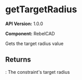 # getTargetRadius

**API Version:** 1.0.0

**Component:** RebelCAD

Gets the target radius value

## Returns

: The constraint's target radius

